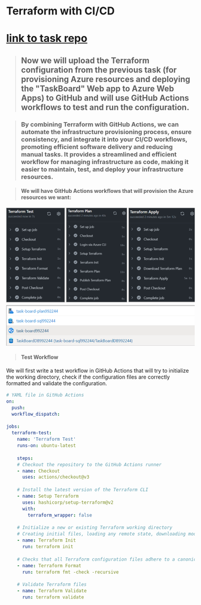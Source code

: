 # Terraform with CI/CD

# [link to task repo](https://github.com/denidim/Terraform-CI-CD-GitHub-Actions-Azure)

>## Now we will upload the Terraform configuration from the previous task (for provisioning Azure resources and deploying the "TaskBoard" Web app to Azure Web Apps) to GitHub and will use GitHub Actions workflows to test and run the configuration.

>### By combining Terraform with GitHub Actions, we can automate the infrastructure provisioning process, ensure consistency, and integrate it into your CI/CD workflows, promoting efficient software delivery and reducing manual tasks. It provides a streamlined and efficient workflow for managing infrastructure as code, making it easier to maintain, test, and deploy your infrastructure resources.

>#### We will have GitHub Actions workflows that will provision the Azure resources we want:

![alt text](image.png)

>#### Test Workflow

We will first write a test workflow in GitHub Actions that will try to initialize the working directory, check if the configuration files are correctly formatted and validate the configuration.

``` yml
# YAML file in GitHub Actions
on:
  push:
  workflow_dispatch:

jobs:
  terraform-test:
    name: 'Terraform Test'
    runs-on: ubuntu-latest

    steps:
    # Checkout the repository to the GitHub Actions runner
    - name: Checkout
      uses: actions/checkout@v3
        
    # Install the latest version of the Terraform CLI
    - name: Setup Terraform
      uses: hashicorp/setup-terraform@v2
      with:
        terraform_wrapper: false

    # Initialize a new or existing Terraform working directory 
    # Creating initial files, loading any remote state, downloading modules, etc.
    - name: Terraform Init
      run: terraform init

    # Checks that all Terraform configuration files adhere to a canonical format
    - name: Terraform Format
      run: terraform fmt -check -recursive
      
    # Validate Terraform files
    - name: Terraform Validate
      run: terraform validate

```